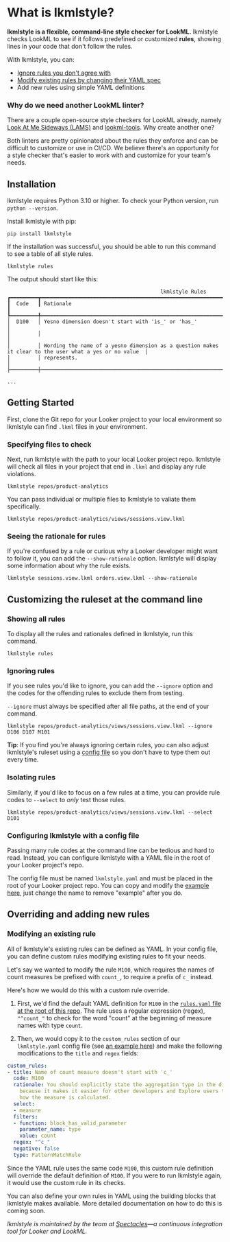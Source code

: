 # What is lkmlstyle?

**lkmlstyle is a flexible, command-line style checker for LookML.** lkmlstyle checks LookML to see if it follows predefined or customized **rules**, showing lines in your code that don't follow the rules.

With lkmlstyle, you can:

 - [Ignore rules you don't agree with](#ignoring-rules)
 - [Modify existing rules by changing their YAML spec](#modifying-an-existing-rule)
 - Add new rules using simple YAML definitions

### Why do we need another LookML linter?

There are a couple open-source style checkers for LookML already, namely [Look At Me Sideways (LAMS)](https://github.com/looker-open-source/look-at-me-sideways) and [lookml-tools](https://github.com/ww-tech/lookml-tools). Why create another one?

Both linters are pretty opinionated about the rules they enforce and can be difficult to customize or use in CI/CD. We believe there's an opportunity for a style checker that's easier to work with and customize for your team's needs.

## Installation

lkmlstyle requires Python 3.10 or higher. To check your Python version, run `python --version`.

Install lkmlstyle with pip:

```
pip install lkmlstyle
```

If the installation was successful, you should be able to run this command to see a table of all style rules.

```
lkmlstyle rules
```

The output should start like this:

```
                                                  lkmlstyle Rules                                                       
┏━━━━━━━━━┳━━━━━━━━━━━━━━━━━━━━━━━━━━━━━━━━━━━━━━━━━━━━━━━━━━━━━━━━━━━━━━━━━━━━━━━━━━━━━━━━━━━━━━━━━━━━━━━━━━━━━━━━┓
┃  Code   ┃ Rationale                                                                                              ┃
┡━━━━━━━━━╇━━━━━━━━━━━━━━━━━━━━━━━━━━━━━━━━━━━━━━━━━━━━━━━━━━━━━━━━━━━━━━━━━━━━━━━━━━━━━━━━━━━━━━━━━━━━━━━━━━━━━━━━┩
│  D100   │ Yesno dimension doesn't start with 'is_' or 'has_'                                                     │
│         │                                                                                                        │
│         │ Wording the name of a yesno dimension as a question makes it clear to the user what a yes or no value  │
│         │ represents.                                                                                            │
├─────────┼────────────────────────────────────────────────────────────────────────────────────────────────────────┤

...
```

## Getting Started

First, clone the Git repo for your Looker project to your local environment so lkmlstyle can find `.lkml` files in your environment.

### Specifying files to check

Next, run lkmlstyle with the path to your local Looker project repo. lkmlstyle will check all files in your project that end in `.lkml` and display any rule violations.

```
lkmlstyle repos/product-analytics
```

You can pass individual or multiple files to lkmlstyle to valiate them specifically.

```
lkmlstyle repos/product-analytics/views/sessions.view.lkml
```

### Seeing the rationale for rules

If you're confused by a rule or curious why a Looker developer might want to follow it, you can add the `--show-rationale` option. lkmlstyle will display some information about why the rule exists.

```
lkmlstyle sessions.view.lkml orders.view.lkml --show-rationale
```

## Customizing the ruleset at the command line

### Showing all rules

To display all the rules and rationales defined in lkmlstyle, run this command.

```
lkmlstyle rules
```

### Ignoring rules

If you see rules you'd like to ignore, you can add the `--ignore` option and the codes for the offending rules to exclude them from testing.

`--ignore` must always be specified after all file paths, at the end of your command.

```
lkmlstyle repos/product-analytics/views/sessions.view.lkml --ignore D106 D107 M101
```

**Tip**: If you find you're always ignoring certain rules, you can also adjust lkmlstyle's ruleset using a [config file](#configuring-lkmlstyle-with-a-config-file) so you don't have to type them out every time.

### Isolating rules

Similarly, if you'd like to focus on a few rules at a time, you can provide rule codes to `--select` to _only_ test those rules.

```
lkmlstyle repos/product-analytics/views/sessions.view.lkml --select D101
```

### Configuring lkmlstyle with a config file

Passing many rule codes at the command line can be tedious and hard to read. Instead, you can configure lkmlstyle with a YAML file in the root of your Looker project's repo.

The config file must be named `lkmlstyle.yaml` and must be placed in the root of your Looker project repo. You can copy and modify the [example here](lkmlstyle.example.yaml), just change the name to remove "example" after you do.

## Overriding and adding new rules

### Modifying an existing rule

All of lkmlstyle's existing rules can be defined as YAML. In your config file, you can define custom rules modifying existing rules to fit your needs.

Let's say we wanted to modify the rule `M100`, which requires the names of count measures be prefixed with `count_`, to require a prefix of `c_` instead.

Here's how we would do this with a custom rule override.

1. First, we'd find the default YAML definition for `M100` in the [`rules.yaml` file at the root of this repo](rules.yaml). The rule uses a regular expression (regex), `"^count_"` to check for the word "count" at the beginning of measure names with type `count`.

1. Then, we would copy it to the `custom_rules` section of our `lkmlstyle.yaml` config file (see [an example here](lkmlstyle.example.yaml)) and make the following modifications to the `title` and `regex` fields:

```yaml
custom_rules:
- title: Name of count measure doesn't start with 'c_'
  code: M100
  rationale: You should explicitly state the aggregation type in the dimension name
    because it makes it easier for other developers and Explore users to understand
    how the measure is calculated.
  select:
  - measure
  filters:
  - function: block_has_valid_parameter
    parameter_name: type
    value: count
  regex: "^c_"
  negative: false
  type: PatternMatchRule
```

Since the YAML rule uses the same code `M100`, this custom rule definition will override the default definition of `M100`. If you were to run lkmlstyle again, it would use the custom rule in its checks.

You can also define your own rules in YAML using the building blocks that lkmlstyle makes available. More detailed documentation on how to do this is coming soon.

_lkmlstyle is maintained by the team at [Spectacles](https://spectacles.dev)—a continuous integration tool for Looker and LookML._
